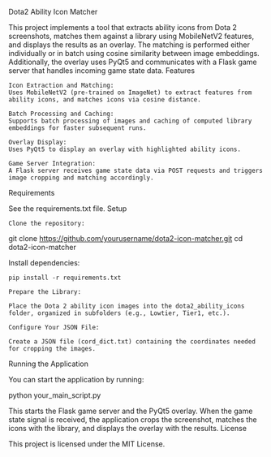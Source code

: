 Dota2 Ability Icon Matcher

This project implements a tool that extracts ability icons from Dota 2 screenshots, matches them against a library using MobileNetV2 features, and displays the results as an overlay. The matching is performed either individually or in batch using cosine similarity between image embeddings. Additionally, the overlay uses PyQt5 and communicates with a Flask game server that handles incoming game state data.
Features

    Icon Extraction and Matching:
    Uses MobileNetV2 (pre-trained on ImageNet) to extract features from ability icons, and matches icons via cosine distance.

    Batch Processing and Caching:
    Supports batch processing of images and caching of computed library embeddings for faster subsequent runs.

    Overlay Display:
    Uses PyQt5 to display an overlay with highlighted ability icons.

    Game Server Integration:
    A Flask server receives game state data via POST requests and triggers image cropping and matching accordingly.

Requirements

See the requirements.txt file.
Setup

    Clone the repository:

git clone https://github.com/yourusername/dota2-icon-matcher.git
cd dota2-icon-matcher

Install dependencies:

    pip install -r requirements.txt

    Prepare the Library:

    Place the Dota 2 ability icon images into the dota2_ability_icons folder, organized in subfolders (e.g., Lowtier, Tier1, etc.).

    Configure Your JSON File:

    Create a JSON file (cord_dict.txt) containing the coordinates needed for cropping the images.

Running the Application

You can start the application by running:

python your_main_script.py

This starts the Flask game server and the PyQt5 overlay. When the game state signal is received, the application crops the screenshot, matches the icons with the library, and displays the overlay with the results.
License

This project is licensed under the MIT License.
